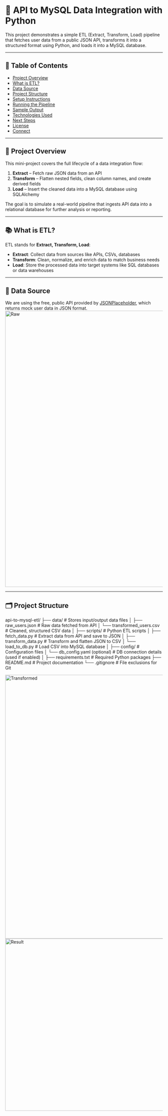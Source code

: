 # 🔄 API to MySQL Data Integration with Python

This project demonstrates a simple ETL (Extract, Transform, Load) pipeline that fetches user data from a public JSON API, transforms it into a structured format using Python, and loads it into a MySQL database.

---

## 📌 Table of Contents

- [Project Overview](#-project-overview)
- [What is ETL?](#-what-is-etl)
- [Data Source](#-data-source)
- [Project Structure](#-project-structure)
- [Setup Instructions](#-setup-instructions)
- [Running the Pipeline](#-running-the-pipeline)
- [Sample Output](#-sample-output)
- [Technologies Used](#-technologies-used)
- [Next Steps](#-next-steps)
- [License](#-license)
- [Connect](#-connect)

---

## 🚀 Project Overview

This mini-project covers the full lifecycle of a data integration flow:

1. **Extract** – Fetch raw JSON data from an API
2. **Transform** – Flatten nested fields, clean column names, and create derived fields
3. **Load** – Insert the cleaned data into a MySQL database using SQLAlchemy

The goal is to simulate a real-world pipeline that ingests API data into a relational database for further analysis or reporting.

---

## 📚 What is ETL?

ETL stands for **Extract, Transform, Load**:
- **Extract**: Collect data from sources like APIs, CSVs, databases
- **Transform**: Clean, normalize, and enrich data to match business needs
- **Load**: Store the processed data into target systems like SQL databases or data warehouses

---

## 🔗 Data Source

We are using the free, public API provided by [JSONPlaceholder](https://jsonplaceholder.typicode.com/users), which returns mock user data in JSON format.
<img width="884" alt="Raw" src="https://github.com/user-attachments/assets/5096e75b-cfc3-472d-9784-fa4b5930ebbe" />


---

## 🗂 Project Structure
api-to-mysql-etl/
├── data/ # Stores input/output data files
│ ├── raw_users.json # Raw data fetched from API
│ └── transformed_users.csv # Cleaned, structured CSV data
│
├── scripts/ # Python ETL scripts
│ ├── fetch_data.py # Extract data from API and save to JSON
│ ├── transform_data.py # Transform and flatten JSON to CSV
│ └── load_to_db.py # Load CSV into MySQL database
│
├── config/ # Configuration files
│ └── db_config.yaml (optional) # DB connection details (used if enabled)
│
├── requirements.txt # Required Python packages
├── README.md # Project documentation
└── .gitignore # File exclusions for Git

<img width="844" alt="Transformed" src="https://github.com/user-attachments/assets/d732e667-7d99-44dc-984d-e8cb5ff66434" />
<img width="551" alt="Result" src="https://github.com/user-attachments/assets/b2a97cb7-d6b7-4624-b0d7-cc7b29f3e2e7" />
